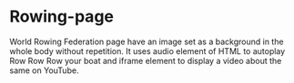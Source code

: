 # Rowing-page
World Rowing Federation page have an image set as a background in the whole body without repetition. It uses audio element of HTML to autoplay Row Row Row your boat and iframe element to display a video about the same on YouTube. 
